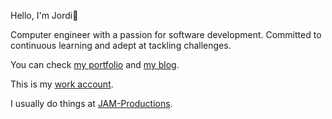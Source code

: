 Hello, I'm Jordi👋

Computer engineer with a passion for software development. Committed to continuous learning and adept at tackling challenges.

You can check [my portfolio](https://jorbush-software.com) and [my blog](https://jorbush-blog.com).

This is my [work account](https://github.com/jordibonet-lambdaclass).

I usually do things at [JAM-Productions](https://github.com/JAM-Productions).
